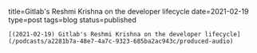 
title=Gitlab's Reshmi Krishna on the developer lifecycle
date=2021-02-19
type=post
tags=blog
status=published
~~~~~~
[(2021-02-19) Gitlab's Reshmi Krishna on the developer lifecycle](/podcasts/a2281b7a-48e7-4a7c-9323-685ba2ac943c/produced-audio) 
            